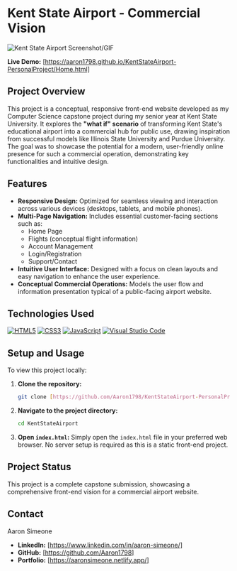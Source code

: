 # Kent State Airport - Commercial Vision

![Kent State Airport Screenshot/GIF](https://aaronsimeone.netlify.app/Projects/home.png)


**Live Demo:** [https://aaron1798.github.io/KentStateAirport-PersonalProject/Home.html]

## Project Overview

This project is a conceptual, responsive front-end website developed as my Computer Science capstone project during my senior year at Kent State University. It explores the **"what if" scenario** of transforming Kent State's educational airport into a commercial hub for public use, drawing inspiration from successful models like Illinois State University and Purdue University. The goal was to showcase the potential for a modern, user-friendly online presence for such a commercial operation, demonstrating key functionalities and intuitive design.

## Features

* **Responsive Design:** Optimized for seamless viewing and interaction across various devices (desktops, tablets, and mobile phones).
* **Multi-Page Navigation:** Includes essential customer-facing sections such as:
    * Home Page
    * Flights (conceptual flight information)
    * Account Management
    * Login/Registration
    * Support/Contact
* **Intuitive User Interface:** Designed with a focus on clean layouts and easy navigation to enhance the user experience.
* **Conceptual Commercial Operations:** Models the user flow and information presentation typical of a public-facing airport website.

## Technologies Used

[![HTML5](https://img.shields.io/badge/html5-%23E34F26.svg?style=for-the-badge&logo=html5&logoColor=white)](https://developer.mozilla.org/en-US/docs/Web/HTML)
[![CSS3](https://img.shields.io/badge/css3-%231572B6.svg?style=for-the-badge&logo=css3&logoColor=white)](https://developer.mozilla.org/en-US/docs/Web/CSS)
[![JavaScript](https://img.shields.io/badge/javascript-%23323330.svg?style=for-the-badge&logo=javascript&logoColor=%23F7DF1E)](https://developer.mozilla.org/en-US/docs/Web/JavaScript)
[![Visual Studio Code](https://img.shields.io/badge/VS%20Code-007ACC?style=for-the-badge&logo=visual-studio-code&logoColor=white)](https://code.visualstudio.com/)

## Setup and Usage

To view this project locally:

1.  **Clone the repository:**
    ```bash
    git clone [https://github.com/Aaron1798/KentStateAirport-PersonalProject](https://github.com/Aaron1798/KentStateAirport-PersonalProject)
    ```
2.  **Navigate to the project directory:**
    ```bash
    cd KentStateAirport
    ```
3.  **Open `index.html`:** Simply open the `index.html` file in your preferred web browser. No server setup is required as this is a static front-end project.

## Project Status

This project is a complete capstone submission, showcasing a comprehensive front-end vision for a commercial airport website.

## Contact

Aaron Simeone
* **LinkedIn:** [https://www.linkedin.com/in/aaron-simeone/]
* **GitHub:** [https://github.com/Aaron1798]
* **Portfolio:** [https://aaronsimeone.netlify.app/]

